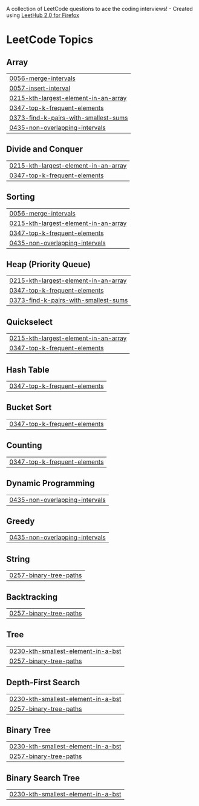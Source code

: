 A collection of LeetCode questions to ace the coding interviews! - Created using [LeetHub 2.0 for Firefox](https://github.com/maitreya2954/LeetHub-2.0-Firefox)
<!---LeetCode Topics Start-->
# LeetCode Topics
## Array
|  |
| ------- |
| [0056-merge-intervals](https://github.com/shricastic/leetcode-sols/tree/master/0056-merge-intervals) |
| [0057-insert-interval](https://github.com/shricastic/leetcode-sols/tree/master/0057-insert-interval) |
| [0215-kth-largest-element-in-an-array](https://github.com/shricastic/leetcode-sols/tree/master/0215-kth-largest-element-in-an-array) |
| [0347-top-k-frequent-elements](https://github.com/shricastic/leetcode-sols/tree/master/0347-top-k-frequent-elements) |
| [0373-find-k-pairs-with-smallest-sums](https://github.com/shricastic/leetcode-sols/tree/master/0373-find-k-pairs-with-smallest-sums) |
| [0435-non-overlapping-intervals](https://github.com/shricastic/leetcode-sols/tree/master/0435-non-overlapping-intervals) |
## Divide and Conquer
|  |
| ------- |
| [0215-kth-largest-element-in-an-array](https://github.com/shricastic/leetcode-sols/tree/master/0215-kth-largest-element-in-an-array) |
| [0347-top-k-frequent-elements](https://github.com/shricastic/leetcode-sols/tree/master/0347-top-k-frequent-elements) |
## Sorting
|  |
| ------- |
| [0056-merge-intervals](https://github.com/shricastic/leetcode-sols/tree/master/0056-merge-intervals) |
| [0215-kth-largest-element-in-an-array](https://github.com/shricastic/leetcode-sols/tree/master/0215-kth-largest-element-in-an-array) |
| [0347-top-k-frequent-elements](https://github.com/shricastic/leetcode-sols/tree/master/0347-top-k-frequent-elements) |
| [0435-non-overlapping-intervals](https://github.com/shricastic/leetcode-sols/tree/master/0435-non-overlapping-intervals) |
## Heap (Priority Queue)
|  |
| ------- |
| [0215-kth-largest-element-in-an-array](https://github.com/shricastic/leetcode-sols/tree/master/0215-kth-largest-element-in-an-array) |
| [0347-top-k-frequent-elements](https://github.com/shricastic/leetcode-sols/tree/master/0347-top-k-frequent-elements) |
| [0373-find-k-pairs-with-smallest-sums](https://github.com/shricastic/leetcode-sols/tree/master/0373-find-k-pairs-with-smallest-sums) |
## Quickselect
|  |
| ------- |
| [0215-kth-largest-element-in-an-array](https://github.com/shricastic/leetcode-sols/tree/master/0215-kth-largest-element-in-an-array) |
| [0347-top-k-frequent-elements](https://github.com/shricastic/leetcode-sols/tree/master/0347-top-k-frequent-elements) |
## Hash Table
|  |
| ------- |
| [0347-top-k-frequent-elements](https://github.com/shricastic/leetcode-sols/tree/master/0347-top-k-frequent-elements) |
## Bucket Sort
|  |
| ------- |
| [0347-top-k-frequent-elements](https://github.com/shricastic/leetcode-sols/tree/master/0347-top-k-frequent-elements) |
## Counting
|  |
| ------- |
| [0347-top-k-frequent-elements](https://github.com/shricastic/leetcode-sols/tree/master/0347-top-k-frequent-elements) |
## Dynamic Programming
|  |
| ------- |
| [0435-non-overlapping-intervals](https://github.com/shricastic/leetcode-sols/tree/master/0435-non-overlapping-intervals) |
## Greedy
|  |
| ------- |
| [0435-non-overlapping-intervals](https://github.com/shricastic/leetcode-sols/tree/master/0435-non-overlapping-intervals) |
## String
|  |
| ------- |
| [0257-binary-tree-paths](https://github.com/shricastic/leetcode-sols/tree/master/0257-binary-tree-paths) |
## Backtracking
|  |
| ------- |
| [0257-binary-tree-paths](https://github.com/shricastic/leetcode-sols/tree/master/0257-binary-tree-paths) |
## Tree
|  |
| ------- |
| [0230-kth-smallest-element-in-a-bst](https://github.com/shricastic/leetcode-sols/tree/master/0230-kth-smallest-element-in-a-bst) |
| [0257-binary-tree-paths](https://github.com/shricastic/leetcode-sols/tree/master/0257-binary-tree-paths) |
## Depth-First Search
|  |
| ------- |
| [0230-kth-smallest-element-in-a-bst](https://github.com/shricastic/leetcode-sols/tree/master/0230-kth-smallest-element-in-a-bst) |
| [0257-binary-tree-paths](https://github.com/shricastic/leetcode-sols/tree/master/0257-binary-tree-paths) |
## Binary Tree
|  |
| ------- |
| [0230-kth-smallest-element-in-a-bst](https://github.com/shricastic/leetcode-sols/tree/master/0230-kth-smallest-element-in-a-bst) |
| [0257-binary-tree-paths](https://github.com/shricastic/leetcode-sols/tree/master/0257-binary-tree-paths) |
## Binary Search Tree
|  |
| ------- |
| [0230-kth-smallest-element-in-a-bst](https://github.com/shricastic/leetcode-sols/tree/master/0230-kth-smallest-element-in-a-bst) |
<!---LeetCode Topics End-->